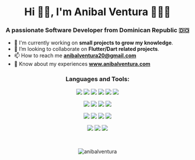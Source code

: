 <h1 align="center">Hi 👋🏽, I'm Anibal Ventura 👨🏽‍💻</h1>
<h3 align="center">A passionate Software Developer from Dominican Republic 🇩🇴</h3>

- 🔭 I'm currently working on **small projects to grow my knowledge**.
- 👯 I’m looking to collaborate on **Flutter/Dart related projects**.
- 📫 How to reach me **anibalventura20@gmail.com**
- 📄 Know about my experiences **www.anibalventura.com**

<h3 align="center">Languages and Tools:</h3>
<p align="center">
  <img src="https://img.shields.io/badge/-Flutter-02569B?style=flat&logo=flutter&logoColor=FFFFFF">
  <img src="https://img.shields.io/badge/-Dart-0175C2?style=flat&logo=dart&logoColor=FFFFFF">
  <img src="https://img.shields.io/badge/-Android-3DDC84?style=flat&logo=android&logoColor=FFFFFF">
  <img src="https://img.shields.io/badge/-Kotlin-0095D5?style=flat&logo=kotlin&logoColor=FFFFFF">
  <img src="https://img.shields.io/badge/-iOS-000000?style=flat&logo=apple&logoColor=FFFFFF">
  <img src="https://img.shields.io/badge/-Swift-FA7343?style=flat&logo=xcode&logoColor=FFFFFF">
</p>
<p align="center">
  <img src = "https://img.shields.io/badge/-JavaScript-F7DF1E?style=flat&logo=javascript&logoColor=white">
  <img src = "https://img.shields.io/badge/-HTML5-E34F26?style=flat&logo=html5&logoColor=white">
  <img src = "https://img.shields.io/badge/-CSS3-1572B6?style=flat&logo=css3&logoColor=white">
  <img src="https://img.shields.io/badge/-Bootstrap-563D7C?style=flat&logo=bootstrap&logoColor=white">
</p>
<p align="center">
  <img src="https://img.shields.io/badge/-SQL-003B57?style=flat&logo=sqlite&logoColor=FFFFFF">
  <img src="https://img.shields.io/badge/-Firebase-FFCA28?style=flat&logo=firebase&logoColor=FFFFFF">
  <img src="http://img.shields.io/badge/-Git-F05032?style=flat&logo=git&logoColor=FFFFFF">
  <img src="http://img.shields.io/badge/-Github-181717?style=flat&logo=github&logoColor=FFFFFF">
</p>
<p align="center">
  <img src="http://img.shields.io/badge/-VS%20Code-007ACC?style=flat&logo=visual%20studio%20code&logoColor=white">
  <img src="http://img.shields.io/badge/-Android Studio-3DDC84?style=flat&logo=android-studio&logoColor=FFFFFF">
  <img src="http://img.shields.io/badge/-Xcode-1575F9?style=flat&logo=xcode&logoColor=FFFFFF">
</p>
<br>

<p align="center"><img align="center" src="https://github-readme-stats.vercel.app/api/top-langs/?username=anibalventura&theme=tokyonight&layout=compact" alt="anibalventura" /></p>

